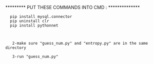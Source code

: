 ********* PUT THESE COMMANDS INTO CMD : **************

	  pip install mysql.connector
	  pip uninstall clr 
	  pip install pythonnet



       2-make sure "guess_num.py" and "entropy.py" are in the same directory

       3-run "guess_num.py"
	



